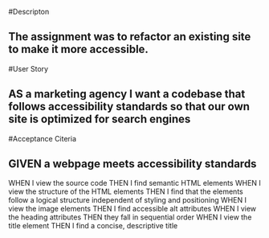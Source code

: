 #Descripton
## The assignment was to refactor an existing site to make it more accessible.
#User Story
## AS a marketing agency I want a codebase that follows accessibility standards so that our own site is optimized for search engines
#Acceptance Citeria 
## GIVEN a webpage meets accessibility standards
WHEN I view the source code
THEN I find semantic HTML elements
WHEN I view the structure of the HTML elements
THEN I find that the elements follow a logical structure independent of styling and positioning
WHEN I view the image elements
THEN I find accessible alt attributes
WHEN I view the heading attributes
THEN they fall in sequential order
WHEN I view the title element
THEN I find a concise, descriptive title
